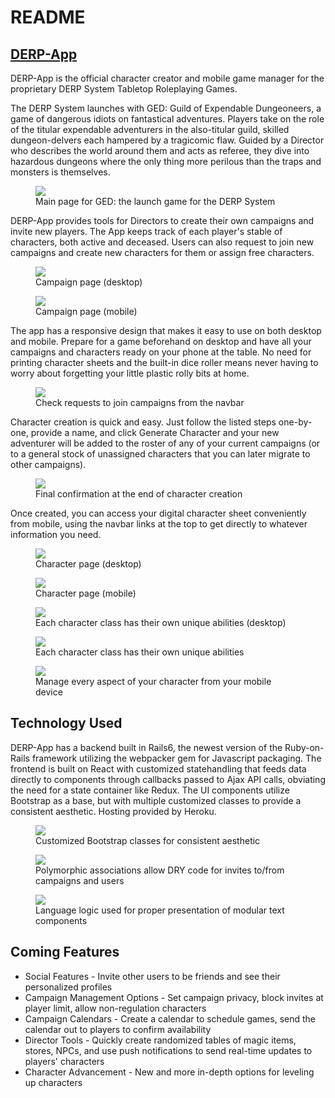 # README

## [DERP-App](https://derp-game-app.herokuapp.com/)

DERP-App is the official character creator and mobile game manager for the proprietary DERP System Tabletop Roleplaying Games.

The DERP System launches with GED: Guild of Expendable Dungeoneers, a game of dangerous idiots on fantastical adventures. Players take on the role of the titular expendable adventurers in the also-titular guild, skilled dungeon-delvers each hampered by a tragicomic flaw. Guided by a Director who describes the world around them and acts as referee, they dive into hazardous dungeons where the only thing more perilous than the traps and monsters is themselves.

<figure>
  <img src="https://i.imgur.com/GqWde8q.png">
  <figcaption>Main page for GED: the launch game for the DERP System</figcaption>
</figure>

DERP-App provides tools for Directors to create their own campaigns and invite new players. The App keeps track of each player's stable of characters, both active and deceased. Users can also request to join new campaigns and create new characters for them or assign free characters.

<figure>
  <img src="https://i.imgur.com/wTRTQmx.png">
  <figcaption>Campaign page (desktop)</figcaption>
</figure>

<figure>
  <img src="https://i.imgur.com/YCFr5sm.png">
  <figcaption>Campaign page (mobile)</figcaption>
</figure>

The app has a responsive design that makes it easy to use on both desktop and mobile. Prepare for a game beforehand on desktop and have all your campaigns and characters ready on your phone at the table. No need for printing character sheets and the built-in dice roller means never having to worry about forgetting your little plastic rolly bits at home.

<figure>
  <img src="https://i.imgur.com/BDU16Mc.png">
  <figcaption>Check requests to join campaigns from the navbar</figcaption>
</figure>

Character creation is quick and easy. Just follow the listed steps one-by-one, provide a name, and click Generate Character and your new adventurer will be added to the roster of any of your current campaigns (or to a general stock of unassigned characters that you can later migrate to other campaigns).

<figure>
  <img src="https://i.imgur.com/NER9ZTw.png">
  <figcaption>Final confirmation at the end of character creation</figcaption>
</figure>

Once created, you can access your digital character sheet conveniently from mobile, using the navbar links at the top to get directly to whatever information you need.

<figure>
  <img src="https://i.imgur.com/Fh8CPZq.png">
  <figcaption>Character page (desktop)</figcaption>
</figure>

<figure>
  <img src="https://i.imgur.com/m344NiL.png">
  <figcaption>Character page (mobile)</figcaption>
</figure>

<figure>
  <img src="https://i.imgur.com/0FAysEV.png">
  <figcaption>Each character class has their own unique abilities (desktop)</figcaption>
</figure>

<figure>
  <img src="https://i.imgur.com/0FAysEV.png">
  <figcaption>Each character class has their own unique abilities</figcaption>
</figure>

<figure>
  <img src="https://i.imgur.com/TKLEP4y.png">
  <figcaption>Manage every aspect of your character from your mobile device</figcaption>
</figure>

## Technology Used

DERP-App has a backend built in Rails6, the newest version of the Ruby-on-Rails framework utilizing the webpacker gem for Javascript packaging. The frontend is built on React with customized statehandling that feeds data directly to components through callbacks passed to Ajax API calls, obviating the need for a state container like Redux. The UI components utilize Bootstrap as a base, but with multiple customized classes to provide a consistent aesthetic. Hosting provided by Heroku.

<figure>
  <img src="https://i.imgur.com/Vw1KycT.png">
  <figcaption>Customized Bootstrap classes for consistent aesthetic</figcaption>
</figure>

<figure>
  <img src="https://i.imgur.com/EaZVffa.png">
  <figcaption>Polymorphic associations allow DRY code for invites to/from campaigns and users</figcaption>
</figure>

<figure>
  <img src="https://i.imgur.com/1LCkznE.png">
  <figcaption>Language logic used for proper presentation of modular text components</figcaption>
</figure>

## Coming Features

* Social Features - Invite other users to be friends and see their personalized profiles
* Campaign Management Options - Set campaign privacy, block invites at player limit, allow non-regulation characters
* Campaign Calendars - Create a calendar to schedule games, send the calendar out to players to confirm availability
* Director Tools - Quickly create randomized tables of magic items, stores, NPCs, and use push notifications to send real-time updates to players' characters
* Character Advancement - New and more in-depth options for leveling up characters
